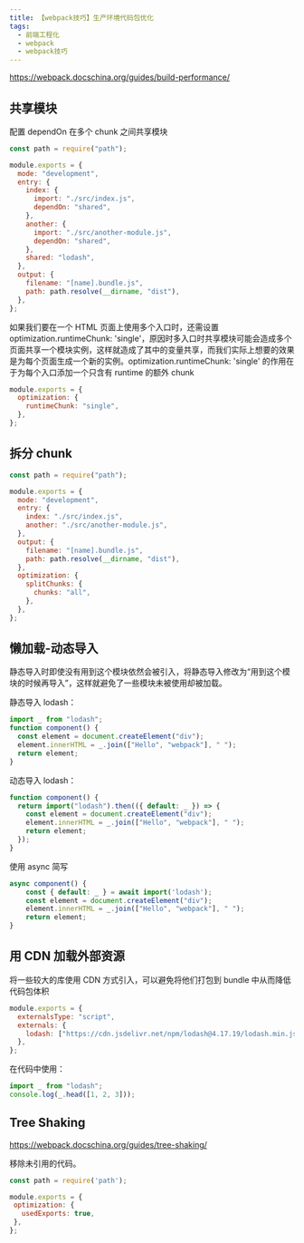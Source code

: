```yaml
---
title: 【webpack技巧】生产环境代码包优化
tags:
  - 前端工程化
  - webpack
  - webpack技巧
---
```


https://webpack.docschina.org/guides/build-performance/

## 共享模块

配置 dependOn 在多个 chunk 之间共享模块

```js
const path = require("path");

module.exports = {
  mode: "development",
  entry: {
    index: {
      import: "./src/index.js",
      dependOn: "shared",
    },
    another: {
      import: "./src/another-module.js",
      dependOn: "shared",
    },
    shared: "lodash",
  },
  output: {
    filename: "[name].bundle.js",
    path: path.resolve(__dirname, "dist"),
  },
};
```

如果我们要在一个 HTML 页面上使用多个入口时，还需设置 optimization.runtimeChunk: 'single'，原因时多入口时共享模块可能会造成多个页面共享一个模块实例，这样就造成了其中的变量共享，而我们实际上想要的效果是为每个页面生成一个新的实例。optimization.runtimeChunk: 'single' 的作用在于为每个入口添加一个只含有 runtime 的额外 chunk

```js
module.exports = {
  optimization: {
    runtimeChunk: "single",
  },
};
```

## 拆分 chunk

```js
const path = require("path");

module.exports = {
  mode: "development",
  entry: {
    index: "./src/index.js",
    another: "./src/another-module.js",
  },
  output: {
    filename: "[name].bundle.js",
    path: path.resolve(__dirname, "dist"),
  },
  optimization: {
    splitChunks: {
      chunks: "all",
    },
  },
};
```

## 懒加载-动态导入

静态导入时即使没有用到这个模块依然会被引入，将静态导入修改为“用到这个模块的时候再导入”，这样就避免了一些模块未被使用却被加载。

静态导入 lodash：
```js
import _ from "lodash";
function component() {
  const element = document.createElement("div");
  element.innerHTML = _.join(["Hello", "webpack"], " ");
  return element;
}
```

动态导入 lodash：
```js
function component() {
  return import("lodash").then(({ default: _ }) => {
    const element = document.createElement("div");
    element.innerHTML = _.join(["Hello", "webpack"], " ");
    return element;
  });
}
```

使用 async 简写

```js
async component() {
    const { default: _ } = await import('lodash');
    const element = document.createElement("div");
    element.innerHTML = _.join(["Hello", "webpack"], " ");
    return element;
}
```

## 用 CDN 加载外部资源

将一些较大的库使用 CDN 方式引入，可以避免将他们打包到 bundle 中从而降低代码包体积

```js
module.exports = {
  externalsType: "script",
  externals: {
    lodash: ["https://cdn.jsdelivr.net/npm/lodash@4.17.19/lodash.min.js", "_"],
  },
};
```

在代码中使用：

```js
import _ from "lodash";
console.log(_.head([1, 2, 3]));
```

## Tree Shaking

https://webpack.docschina.org/guides/tree-shaking/

移除未引用的代码。

```js
const path = require('path');

module.exports = {
 optimization: {
   usedExports: true,
 },
};
```

